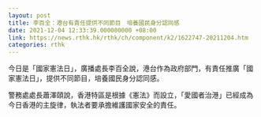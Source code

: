 ```yaml
---
layout: post
title: 李百全：港台有責任提供不同節目　培養國民身分認同感
date: 2021-12-04 12:33:39.000000000 +08:00
link: https://news.rthk.hk/rthk/ch/component/k2/1622747-20211204.htm
categories: rthk
---
```


今日是「國家憲法日」，廣播處長李百全說，港台作為政府部門，有責任推廣「國家憲法日」，提供不同節目，培養國民身分認同感。

警務處處長蕭澤頤說，香港特區是根據《憲法》而設立，「愛國者治港」已經成為今日香港的主旋律，執法者要承擔維護國家安全的責任。
